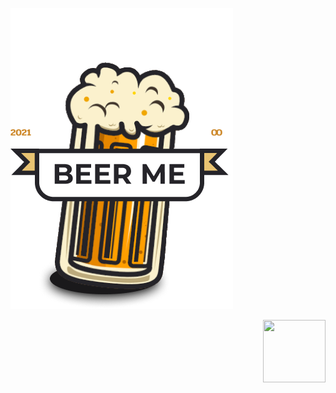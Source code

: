 ![](beer-me/src/assets/pint.png)

<img align="right" width="100" height="100" src="http://www.fillmurray.com/100/100">
